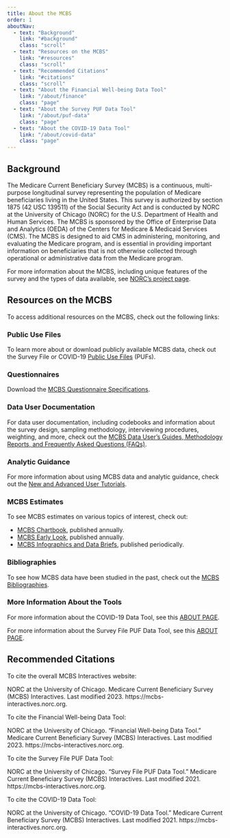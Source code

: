 ```yaml
---
title: About the MCBS
order: 1
aboutNav:
  - text: "Background"
    link: "#background"
    class: "scroll"
  - text: "Resources on the MCBS"
    link: "#resources"
    class: "scroll"
  - text: "Recommended Citations"
    link: "#citations"
    class: "scroll"
  - text: "About the Financial Well-being Data Tool"
    link: "/about/finance"
    class: "page"
  - text: "About the Survey PUF Data Tool"
    link: "/about/puf-data"
    class: "page"
  - text: "About the COVID-19 Data Tool"
    link: "/about/covid-data"
    class: "page"    
---
```


<section id='background'>
  <h2>Background</h2>
  <p>The Medicare Current Beneficiary Survey (MCBS) is a continuous, multi-purpose longitudinal survey representing the population of Medicare beneficiaries living in the United States. This survey is authorized by section 1875 (42 USC 139511) of the Social Security Act and is conducted by NORC at the University of Chicago (NORC) for the U.S. Department of Health and Human Services. The MCBS is sponsored by the Office of Enterprise Data and Analytics (OEDA) of the Centers for Medicare & Medicaid Services (CMS). The MCBS is designed to aid CMS in administering, monitoring, and evaluating the Medicare program, and is essential in providing important information on beneficiaries that is not otherwise collected through operational or administrative data from the Medicare program.</p>
  <p>For more information about the MCBS, including unique features of the survey and the types of data available, see <a href='https://www.norc.org/Research/Projects/Pages/the-medicare-current-beneficiary-survey-.aspx' target='_blank'>NORC’s project page</a>.</p>
</section>
<section id='resources'>
  <h2>Resources on the MCBS</h2>
  <p>To access additional resources on the MCBS, check out the following links:</p>
  <div class='about__indent'>
    <h3 class='nospace'>Public Use Files</h3>
    <p>To learn more about or download publicly available MCBS data, check out the Survey File or COVID-19 <a href='https://www.cms.gov/Research-Statistics-Data-and-Systems/Downloadable-Public-Use-Files/MCBS-Public-Use-File' target='_blank'>Public Use Files</a> (PUFs).</p>
  </div>
  <div class='about__indent'>
    <h3 class='nospace'>Questionnaires</h3>
    <p>Download the <a href='https://www.cms.gov/Research-Statistics-Data-and-Systems/Research/MCBS/Questionnaires' target='_blank'>MCBS Questionnaire Specifications</a>.</p>
  </div>
  <div class='about__indent'>
    <h3 class='nospace'>Data User Documentation</h3>
    <p>For data user documentation, including codebooks and information about the survey design, sampling methodology, interviewing procedures, weighting, and more, check out the <a href='https://www.cms.gov/Research-Statistics-Data-and-Systems/Research/MCBS/Codebooks' target='_blank'>MCBS Data User’s Guides, Methodology Reports, and Frequently Asked Questions (FAQs)</a>.</p>
  </div>
  <div class='about__indent'>
    <h3 class='nospace' id='analytical'>Analytic Guidance</h3>
    <p>For more information about using MCBS data and analytic guidance, check out the <a href='https://www.cms.gov/Research-Statistics-Data-and-Systems/Research/MCBS/Data-Briefs' target='_blank'>New and Advanced User Tutorials</a>.</p>
  </div>
  <div class='about__indent'>
    <h3 class='nospace'>MCBS Estimates</h3>
    <p>To see MCBS estimates on various topics of interest, check out:</p>
    <ul>
      <li><a href='https://www.cms.gov/Research-Statistics-Data-and-Systems/Research/MCBS/Data-Tables' target='_blank'>MCBS Chartbook</a>, published annually.</li>
      <li><a href='https://www.cms.gov/Research-Statistics-Data-and-Systems/Research/MCBS/Data-Briefs' target='_blank'>MCBS Early Look</a>, published annually.</li>
      <li><a href='https://www.cms.gov/Research-Statistics-Data-and-Systems/Research/MCBS/Data-Briefs' target='_blank'>MCBS Infographics and Data Briefs</a>, published periodically.</li>
    </ul>
  </div>
  <div class='about__indent'>
    <h3 class='nospace'>Bibliographies</h3>
    <p>To see how MCBS data have been studied in the past, check out the <a href='https://www.cms.gov/Research-Statistics-Data-and-Systems/Research/MCBS/Bibliography' target='_blank'>MCBS Bibliographies</a>.</p>
  </div>
  <div class='about__indent'>
    <h3 class='nospace'>More Information About the Tools</h3>
    <p>For more information about the COVID-19 Data Tool, see this <a href='/about/covid-data'>ABOUT PAGE</a>.</p>
    <p>For more information about the Survey File PUF Data Tool, see this <a href='/about/puf-data'>ABOUT PAGE</a>.</p>
  </div>
</section>
<section id='citations'>
  <h2>Recommended Citations</h2>
  <p>To cite the overall MCBS Interactives website:</p>
  <div class='about__indent about__indent--citation'>
    <p>NORC at the University of Chicago. Medicare Current Beneficiary Survey (MCBS) Interactives. Last modified 2023. https://mcbs-interactives.norc.org.</p>
  </div>
  <p>To cite the Financial Well-being Data Tool:</p>
  <div class='about__indent about__indent--citation'>
    <p>NORC at the University of Chicago. “Financial Well-being Data Tool.” Medicare Current Beneficiary Survey (MCBS) Interactives. Last modified 2023. https://mcbs-interactives.norc.org.</p>
  </div>  
  <p>To cite the Survey File PUF Data Tool:</p>
  <div class='about__indent about__indent--citation'>
    <p>NORC at the University of Chicago. “Survey File PUF Data Tool.” Medicare Current Beneficiary Survey (MCBS) Interactives. Last modified 2021. https://mcbs-interactives.norc.org.</p>
  </div>
  <p>To cite the COVID-19 Data Tool:</p>
  <div class='about__indent about__indent--citation'>
    <p>NORC at the University of Chicago. “COVID-19 Data Tool.” Medicare Current Beneficiary Survey (MCBS) Interactives. Last modified 2021. https://mcbs-interactives.norc.org.</p>
  </div>  
</section>
